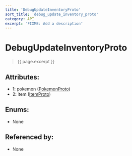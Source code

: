 ```yaml
---
title: 'DebugUpdateInventoryProto'
sort_title: 'debug_update_inventory_proto'
category: API
excerpt: 'FIXME: Add a description'
---
```


[comment]: <> (THIS PART IS GENERATED - AKA DON'T EDIT THIS PART MANUALLY)

# DebugUpdateInventoryProto

> {{ page.excerpt }}

## Attributes:

- 1: pokemon ([PokemonProto](../PokemonProto/)) 
- 2: item ([ItemProto](../ItemProto/)) 

## Enums:

- None

## Referenced by:

- None

[comment]: <> (YOU CAN EDIT AFTER THIS)
